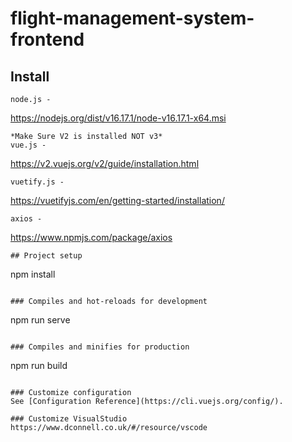 # flight-management-system-frontend

## Install
```
node.js - 
```
https://nodejs.org/dist/v16.17.1/node-v16.17.1-x64.msi
```
*Make Sure V2 is installed NOT v3*
vue.js - 
```
https://v2.vuejs.org/v2/guide/installation.html

```
vuetify.js - 
```
https://vuetifyjs.com/en/getting-started/installation/

```
axios - 
```
https://www.npmjs.com/package/axios

```
## Project setup
```
npm install
```

### Compiles and hot-reloads for development
```
npm run serve
```

### Compiles and minifies for production
```
npm run build
```

### Customize configuration
See [Configuration Reference](https://cli.vuejs.org/config/).

### Customize VisualStudio
https://www.dconnell.co.uk/#/resource/vscode
